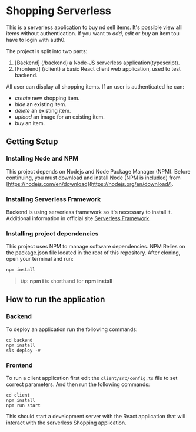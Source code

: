 # Shopping Serverless 

This is a serverless application to buy nd sell items. It's possible view **all** items without authentication. If you want to _add_, _edit_ or _buy_ an item tou have to login with auth0.

The project is split into two parts:
1. [Backend] (/backend) a Node-JS serverless application(typescript).
2. [Frontend] (/client) a basic React client web application, used to test backend.

All user can display all shopping items. If an user is authenticated he can:
- _create_ new shopping item.
- _hide_ an existing item.
- _delete_ an existing item.
- _upload_ an image for an existing item.
- _buy_ an item.

## Getting Setup

### Installing Node and NPM
This project depends on Nodejs and Node Package Manager (NPM). Before continuing, you must download and install Node (NPM is included) from [https://nodejs.com/en/download](https://nodejs.org/en/download/).

### Installing Serverless Framework
Backend is using serverless framework so it's necessary to install it. Additional information in official site [Serverless Framework](https://serverless.com/).

### Installing project dependencies

This project uses NPM to manage software dependencies. NPM Relies on the package.json file located in the root of this repository. After cloning, open your terminal and run:
```bash
npm install
```
>_tip_: **npm i** is shorthand for **npm install**

## How to run the application

### Backend

To deploy an application run the following commands:

```
cd backend
npm install
sls deploy -v
```

### Frontend

To run a client application first edit the `client/src/config.ts` file to set correct parameters. And then run the following commands:

```
cd client
npm install
npm run start
```

This should start a development server with the React application that will interact with the serverless Shopping application.